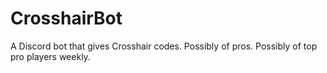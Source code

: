 # CrosshairBot

A Discord bot that gives Crosshair codes. Possibly of pros. Possibly of top pro players weekly.
